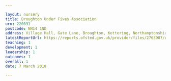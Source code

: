 ```yaml
---

layout: nursery
title: Broughton Under Fives Association
urn: 220031
postcode: NN14 1ND
address: Village Hall, Gate Lane, Broughton, Kettering, Northamptonshire, NN14 1ND
latestReportUrl: https://reports.ofsted.gov.uk/provider/files/2763987/urn/220031.pdf
teaching: 1
development: 1
leadership: 1
outcomes: 1
overall: 1
date: 7 March 2018

---
```

